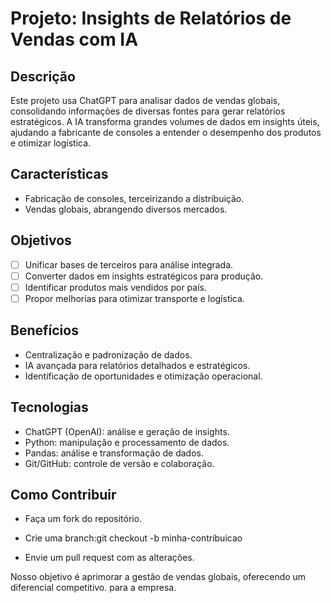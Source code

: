 # Projeto: Insights de Relatórios de Vendas com IA
## Descrição
Este projeto usa ChatGPT para analisar dados de vendas globais, consolidando informações de diversas fontes para gerar relatórios estratégicos.
A IA transforma grandes volumes de dados em insights úteis, ajudando a fabricante de consoles a entender o desempenho dos produtos e otimizar logística.
## Características
- Fabricação de consoles, terceirizando a distribuição.
- Vendas globais, abrangendo diversos mercados.

## Objetivos
- [ ] Unificar bases de terceiros para análise integrada.
- [ ] Converter dados em insights estratégicos para produção.
- [ ] Identificar produtos mais vendidos por país.
- [ ] Propor melhorias para otimizar transporte e logística.

## Benefícios
- Centralização e padronização de dados.
- IA avançada para relatórios detalhados e estratégicos.
- Identificação de oportunidades e otimização operacional.

## Tecnologias
- ChatGPT (OpenAI): análise e geração de insights.
- Python: manipulação e processamento de dados.
- Pandas: análise e transformação de dados.
- Git/GitHub: controle de versão e colaboração.

## Como Contribuir
- Faça um fork do repositório.
- Crie uma branch:git checkout -b minha-contribuicao  

- Envie um pull request com as alterações.

Nosso objetivo é aprimorar a gestão de vendas globais, oferecendo um diferencial competitivo. para a empresa.
